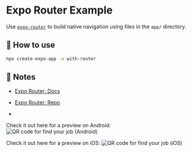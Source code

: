 # Expo Router Example

Use [`expo-router`](https://expo.github.io/router) to build native navigation using files in the `app/` directory.

## 🚀 How to use

```sh
npx create-expo-app -e with-router
```

## 📝 Notes

- [Expo Router: Docs](https://expo.github.io/router)
- [Expo Router: Repo](https://github.com/expo/router)

- 

Check it out here for a preview on Android:
![QR code for find your job (Android)](https://github.com/LukeLarson2/job-search-native/assets/126184842/99427731-90da-426f-a62d-5374a9436bca)

Check it out here for a preview on iOS:
![QR code for find your job (iOS)](https://github.com/LukeLarson2/job-search-native/assets/126184842/fd639825-4e43-4d80-a6b0-579c7b5fc073)
